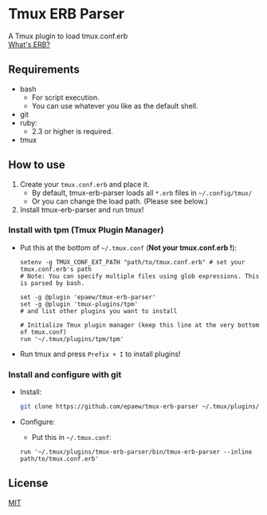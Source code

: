 # Tmux ERB Parser
A Tmux plugin to load tmux.conf.erb  
[What's ERB?](https://ruby-doc.org/stdlib-2.5.1/libdoc/erb/rdoc/ERB.html)

## Requirements
* bash
    * For script execution.
    * You can use whatever you like as the default shell.
* git
* ruby:
    * 2.3 or higher is required.
* tmux

## How to use
1. Create your `tmux.conf.erb` and place it.
    * By default, tmux-erb-parser loads all `*.erb` files in `~/.config/tmux/`
    * Or you can change the load path. (Please see below.)
2. Install tmux-erb-parser and run tmux!

### Install with tpm (Tmux Plugin Manager)
* Put this at the bottom of `~/.tmux.conf` (**Not your tmux.conf.erb !**):
    ```tmux
    setenv -g TMUX_CONF_EXT_PATH "path/to/tmux.conf.erb" # set your tmux.conf.erb's path
    # Note: You can specify multiple files using glob expressions. This is parsed by bash.

    set -g @plugin 'epaew/tmux-erb-parser'
    set -g @plugin 'tmux-plugins/tpm'
    # and list other plugins you want to install

    # Initialize Tmux plugin manager (keep this line at the very bottom of tmux.conf)
    run '~/.tmux/plugins/tpm/tpm'
    ```

* Run tmux and press `Prefix + I` to install plugins!

### Install and configure with git
* Install:
    ```bash
    git clone https://github.com/epaew/tmux-erb-parser ~/.tmux/plugins/tmux-erb-parser
    ```

* Configure:
    * Put this in `~/.tmux.conf`:
    ```tmux
    run '~/.tmux/plugins/tmux-erb-parser/bin/tmux-erb-parser --inline path/to/tmux.conf.erb'
    ```

## License
[MIT](LICENSE)

